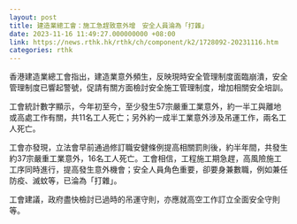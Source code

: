 ```yaml
---
layout: post
title: 建造業總工會：施工急趕致意外增　安全人員淪為「打雜」
date: 2023-11-16 11:49:27.000000000 +08:00
link: https://news.rthk.hk/rthk/ch/component/k2/1728092-20231116.htm
categories: rthk
---
```


香港建造業總工會指出，建造業意外頻生，反映現時安全管理制度面臨崩潰，安全管理制度已響起警號，促請有關方面檢討安全施工管理制度，增加相關安全培訓。

工會統計數字顯示，今年初至今，至少發生57宗嚴重工業意外，約一半工與離地或高處工作有關，共11名工人死亡；另外約一成半工業意外涉及吊運工作，兩名工人死亡。

工會亦發現，立法會早前通過修訂職安健條例提高相關罰則後，約半年間，共發生約37宗嚴重工業意外，16名工人死亡。工會相信，工程施工期急趕，高風險施工工序同時進行，提高發生意外機會；安全人員角色重要，卻要身兼數職，例如兼任防疫、滅蚊等，已淪為「打雜」。

工會建議，政府盡快檢討已過時的吊運守則，亦應就高空工作訂立全面安全守則等。
